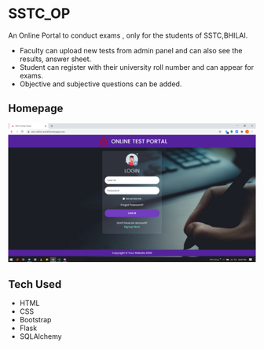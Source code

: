 # SSTC_OP
An Online Portal to conduct exams , only for the students of SSTC,BHILAI.
- Faculty can upload new tests from admin panel and can also see the results, answer sheet. 
- Student can register with their university roll number and can appear for exams.
- Objective and subjective questions can be added.

## Homepage
![Homepage](https://github.com/mrsid-31/SSTC_OP/blob/master/home.png "Homepage")

## Tech Used

- HTML 
- CSS
- Bootstrap
- Flask
- SQLAlchemy
